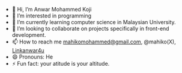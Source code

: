- 👋 Hi, I’m Anwar Mohammed Koji
- 👀 I’m interested in programming
- 🌱 I’m currently learning computer science in Malaysian University.
- 💞️ I’m looking to collaborate on projects specifically in front-end development.
- 📫 How to reach me mahikomohammed@gmail.com, @mahiko(X), [Linkanwar4u](https://www.linkedin.com/in/anwarkoji4u/)
- 😄 Pronouns: He
- ⚡ Fun fact: your atitude is your altitude.

<!---
Mahiamk/Mahiamk is a ✨ special ✨ repository because its `README.md` (this file) appears on your GitHub profile.
You can click the Preview link to take a look at your changes.
--->
